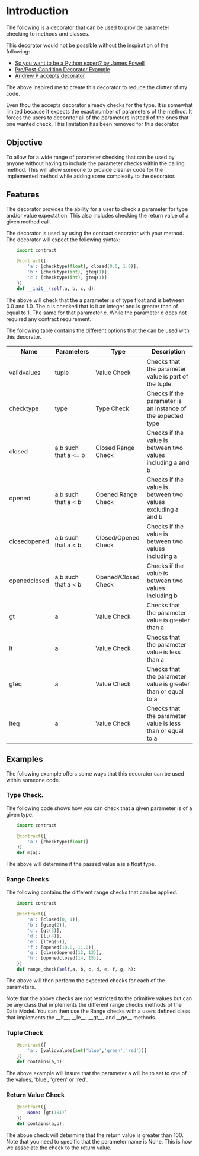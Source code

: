 # Introduction

The following is a decorator that can be used to provide parameter checking to
methods and classes.  

This decorator would not be possible without the inspiration of the following:

* [So you want to be a Python expert? by James Powell](https://www.youtube.com/watch?v=cKPlPJyQrt4)
* [Pre/Post-Condition Decorator Example](https://wiki.python.org/moin/PythonDecoratorLibrary#Pre-.2FPost-Conditions)
* [Andrew P accepts decorator](https://github.com/andrewp-as-is/accepts.py)

The above inspired me to create this decorator to reduce the clutter of my code. 

Even thou the accepts decorator already checks for the type.  It is somewhat limited
because it expects the exact number of parameters of the method.  It forces the users
to decorator all of the parameters instead of the ones that one wanted check.  This 
limitation has been removed for this decorator.

## Objective

To allow for a wide range of parameter checking that can be used by
anyone without having to include the parameter checks within the calling method.
This will allow someone to provide cleaner code for the implemented method while
adding some complexity to the decorator.

## Features

The decorator provides the ability for a user to check a parameter for type and/or
value expectation.  This also includes checking the return value of a given method
call.

The decorator is used by using the contract decorator with your method.  The decorator
will expect the following syntax:

```python
    import contract

    @contract({
        'a': [checktype(float), closed(0.0, 1.0)],
        'b': [checktype(int), gteq(1)],
        'c': [checktype(int), gteq(1)]
    })
    def __init__(self,a, b, c, d):

```

The above will check that the a parameter is of type float and is between 0.0 and 1.0.
The b is checked that is it an integer and is greater than of equal to 1.  The same for
that parameter c.  While the parameter d does not required any contract requirement.

The following table contains the different options that the can be used with this decorator.

| Name | Parameters | Type | Description |
|---|---|---|---|
| validvalues | tuple | Value Check | Checks that the parameter value is part of the tuple |
| checktype | type | Type Check | Checks if the parameter is an instance of the expected type |
| closed | a,b such that a <= b | Closed Range Check | Checks if the value is between two values including a and b |
| opened | a,b such that a < b | Opened Range Check | Checks if the value is between two values excluding a and b |
| closedopened | a,b such that a < b | Closed/Opened Check | Checks if the value is between two values including a |
| openedclosed | a,b such that a < b | Opened/Closed Check | Checks if the value is between two values including b | 
| gt | a | Value Check | Checks that the parameter value is greater than a | 
| lt | a | Value Check | Checks that the parameter value is less than a |
| gteq | a | Value Check | Checks that the parameter value is greater than or equal to a | 
| lteq | a | Value Check | Checks that the parameter value is less than or equal to a |

## Examples

The following example offers some ways that this decorator can be used within
someone code.

### Type Check.

The following code shows how you can check that a given parameter is of a given type.

```python
    import contract

    @contract({
        'a': [checktype(float)]
    })
    def m(a):

```

The above will determine if the passed value a is a float type.

### Range Checks

The following contains the different range checks that can be applied. 

```python
    import contract

    @contract({
        'a': [closed(0, 1)],
        'b': [gteq(2)],
        'c': [gt(3)],
        'd': [lt(4)],
        'e': [lteq(5)],
        'f': [opened(10.0, 11.0)],
        'g': [closedopened(12, 13)],
        'h': [openedclosed(14, 15)],
    })
    def range_check(self,a, b, c, d, e, f, g, h):

```

The above will then perform the expected checks for each of the parameters.

Note that the above checks are not restricted to the primitive values but can be 
any class that implements the different range checks methods of the Data Model. 
You can then use the Range checks with a users defined class that implements 
the \_\_lt\_\_, \_\_le\_\_, \_\_gt\_\_, and \_\_ge\_\_ methods.
  
### Tuple Check

```python
    @contract({
        'a': [validvalues(set('blue','green','red'))]
    })
    def contains(a,b):

```

The above example will insure that the parameter a will be to set to one of the
values, 'blue', 'green' or 'red'.

### Return Value Check

```python
    @contract({
        None: [gt(101)]
    })
    def contains(a,b):

```

The aboue check will determine that the return value is greater than 100.  Note
that you need to specific that the parameter name is None.  This is how we 
associate the check to the return value.
